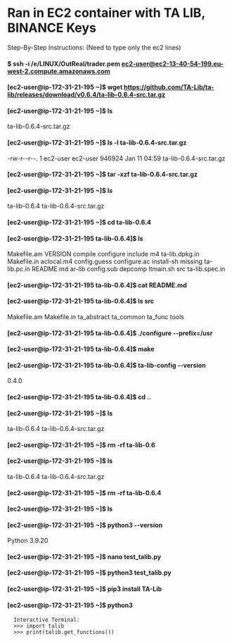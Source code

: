 # Ran in EC2 container with TA LIB, BINANCE Keys

Step-By-Step Instructions: (Need to type only the ec2 lines)

#### $ ssh -i /e/LINUX/OutReal/trader.pem ec2-user@ec2-13-40-54-199.eu-west-2.compute.amazonaws.com

#### [ec2-user@ip-172-31-21-195 ~]$ wget https://github.com/TA-Lib/ta-lib/releases/download/v0.6.4/ta-lib-0.6.4-src.tar.gz

#### [ec2-user@ip-172-31-21-195 ~]$ ls

ta-lib-0.6.4-src.tar.gz

#### [ec2-user@ip-172-31-21-195 ~]$ ls -l ta-lib-0.6.4-src.tar.gz

-rw-r--r--. 1 ec2-user ec2-user 946924 Jan 11 04:59 ta-lib-0.6.4-src.tar.gz

#### [ec2-user@ip-172-31-21-195 ~]$ tar -xzf ta-lib-0.6.4-src.tar.gz

#### [ec2-user@ip-172-31-21-195 ~]$ ls

ta-lib-0.6.4  ta-lib-0.6.4-src.tar.gz

#### [ec2-user@ip-172-31-21-195 ~]$ cd ta-lib-0.6.4

#### [ec2-user@ip-172-31-21-195 ta-lib-0.6.4]$ ls

Makefile.am  VERSION     compile       configure     include     m4       ta-lib.dpkg.in
Makefile.in  aclocal.m4  config.guess  configure.ac  install-sh  missing  ta-lib.pc.in
README.md    ar-lib      config.sub    depcomp       ltmain.sh   src      ta-lib.spec.in

#### [ec2-user@ip-172-31-21-195 ta-lib-0.6.4]$ cat README.md

#### [ec2-user@ip-172-31-21-195 ta-lib-0.6.4]$ ls src

Makefile.am  Makefile.in  ta_abstract  ta_common  ta_func  tools

#### [ec2-user@ip-172-31-21-195 ta-lib-0.6.4]$ ./configure --prefix=/usr

#### [ec2-user@ip-172-31-21-195 ta-lib-0.6.4]$ make

#### [ec2-user@ip-172-31-21-195 ta-lib-0.6.4]$ ta-lib-config --version

0.4.0

#### [ec2-user@ip-172-31-21-195 ta-lib-0.6.4]$ cd ..

#### [ec2-user@ip-172-31-21-195 ~]$ ls
ta-lib-0.6.4  ta-lib-0.6.4-src.tar.gz

#### [ec2-user@ip-172-31-21-195 ~]$ rm -rf ta-lib-0.6

#### [ec2-user@ip-172-31-21-195 ~]$ ls

ta-lib-0.6.4  ta-lib-0.6.4-src.tar.gz

#### [ec2-user@ip-172-31-21-195 ~]$ rm -rf ta-lib-0.6.4

#### [ec2-user@ip-172-31-21-195 ~]$ ls

#### [ec2-user@ip-172-31-21-195 ~]$ python3 --version

Python 3.9.20

#### [ec2-user@ip-172-31-21-195 ~]$ nano test_talib.py

#### [ec2-user@ip-172-31-21-195 ~]$ python3 test_talib.py

#### [ec2-user@ip-172-31-21-195 ~]$ pip3 install TA-Lib

#### [ec2-user@ip-172-31-21-195 ~]$ python3
      Interactive Terminal:
      >>> import talib
      >>> print(talib.get_functions())
